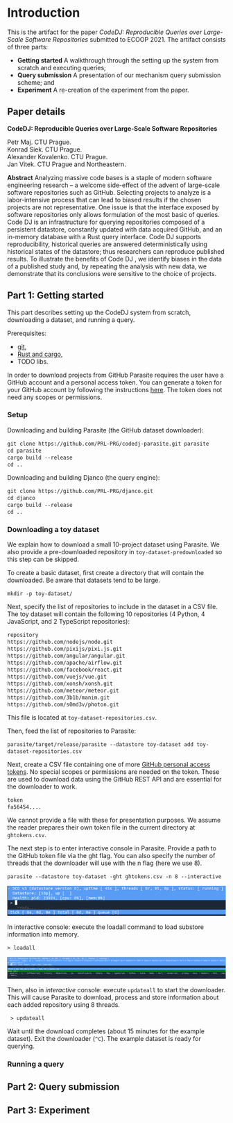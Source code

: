 # Introduction

This is the artifact for the paper *CodeDJ: Reproducible Queries over Large-Scale Software Repositories* submitted to ECOOP 2021. The artifact consists of three parts:
- **Getting started** A walkthrough through the setting up the system from scratch and executing queries;
- **Query submission** A presentation of our mechanism query submission scheme; and
- **Experiment** A re-creation of the experiment from the paper.

## Paper details

**CodeDJ: Reproducible Queries over Large-Scale Software Repositories**

Petr Maj. CTU Prague.  
Konrad Siek. CTU Prague.  
Alexander Kovalenko. CTU Prague.   
Jan Vitek. CTU Prague and Northeastern.  

**Abstract** Analyzing massive code bases is a staple of modern software
engineering research – a welcome side-effect of the advent of large-scale
software repositories such as GitHub. Selecting projects to analyze is a
labor-intensive process that can lead to biased results if the chosen projects
are not representative. One issue is that the interface exposed by software
repositories only allows formulation of the most basic of queries. Code DJ is an
infrastructure for querying repositories composed of a persistent datastore,
constantly updated with data acquired GitHub, and an in-memory database with a
Rust query interface. Code DJ supports reproducibility, historical queries are
answered deterministically using historical states of the datastore; thus
researchers can reproduce published results. To illustrate the benefits of Code
DJ , we identify biases in the data of a published study and, by repeating the
analysis with new data, we demonstrate that its conclusions were sensitive to
the choice of projects.

## Part 1: Getting started

This part describes setting up the CodeDJ system from scratch, downloading a dataset, and running a query.

Prerequisites:

- [git](https://git-scm.com/), 
- [Rust and cargo](https://www.rust-lang.org/tools/install), 
- TODO libs.

In order to download projects from GitHub Parasite requires the user have a GitHub account and a personal access token. You can generate a token for your GitHub account by following the instructions [here](https://docs.github.com/en/github/authenticating-to-github/creating-a-personal-access-token). The token does not need any scopes or permissions.

### Setup

Downloading and building Parasite (the GitHub dataset downloader):

```
git clone https://github.com/PRL-PRG/codedj-parasite.git parasite
cd parasite
cargo build --release
cd ..
```

Downloading and building Djanco (the query engine):

```
git clone https://github.com/PRL-PRG/djanco.git 
cd djanco 
cargo build --release
cd ..
```

### Downloading a toy dataset

We explain how to download a small 10-project dataset using Parasite. We also provide a pre-downloaded repository in `toy-dataset-predownloaded` so this step can be skipped.

To create a basic dataset, first create a directory that will contain the downloaded. Be aware that datasets tend to be large. 

```
mkdir -p toy-dataset/
```

Next, specify the list of repositories to include in the dataset in a CSV file. The toy dataset will contain the following 10 repositories (4 Python, 4 JavaScript, and 2 TypeScript repositories):

```
repository
https://github.com/nodejs/node.git
https://github.com/pixijs/pixi.js.git
https://github.com/angular/angular.git
https://github.com/apache/airflow.git
https://github.com/facebook/react.git
https://github.com/vuejs/vue.git
https://github.com/xonsh/xonsh.git
https://github.com/meteor/meteor.git
https://github.com/3b1b/manim.git
https://github.com/s0md3v/photon.git
```

This file is located at `toy-dataset-repositories.csv`.

Then, feed the list of repositories to Parasite:

```
parasite/target/release/parasite --datastore toy-dataset add toy-dataset-repositories.csv
```

Next, create a CSV file containing one of more [GitHub personal access tokens](https://docs.github.com/en/github/authenticating-to-github/creating-a-personal-access-token). No special scopes or permissions are needed on the token. These are used to download data using the GitHub REST API and are essential for the downloader to work.

```
token
fa56454....
```

We cannot provide a file with these for presentation purposes. We assume the reader prepares their own token file in the current directory at `ghtokens.csv`.

The next step is to enter interactive console in Parasite. Provide a path to the GitHub token file via the ght flag. You can also specify the number of threads that the downloader will use with the n flag (here we use 8).

```
parasite --datastore toy-dataset -ght ghtokens.csv -n 8 --interactive
```

![](img/interactive.png)

In interactive console: execute the loadall command to load substore information into memory.

```
> loadall
```

![](img/loadall.png)

Then, also in *interactive* console: execute `updateall` to start the
downloader. This will cause Parasite to download, process and store information
about each added repository using 8 threads.

```
 > updateall
 ```

Wait until the download completes (about 15 minutes for the example dataset).
Exit the downloader (`^C`). The example dataset is ready for querying. 

### Running a query



## Part 2: Query submission

## Part 3: Experiment


